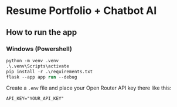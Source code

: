 # Resume Portfolio + Chatbot AI

## How to run the app

### Windows (Powershell)
```ps
python -m venv .venv
.\.venv\Scripts\activate
pip install -r .\requirements.txt
flask --app app run --debug
```

Create a `.env` file and place your Open Router API key there like this:
```
API_KEY="YOUR_API_KEY"
```